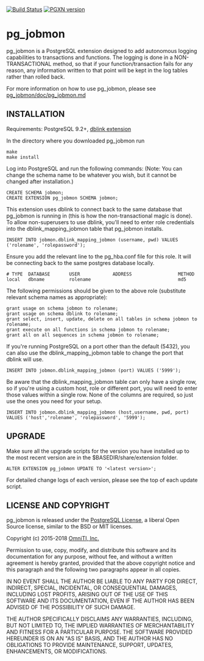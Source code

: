 [![Build Status](https://travis-ci.com/omniti-labs/pg_jobmon.svg?branch=master)](https://travis-ci.com/omniti-labs/pg_jobmon)
[![PGXN version](https://badge.fury.io/pg/pg_jobmon.svg)](https://badge.fury.io/pg/pg_jobmon)

pg_jobmon
=========

pg_jobmon is a PostgreSQL extension designed to add autonomous logging capabilities to transactions and functions. The logging is done in a NON-TRANSACTIONAL method, so that if your function/transaction fails for any reason, any information written to that point will be kept in the log tables rather than rolled back.

For more information on how to use pg_jobmon, please see [pg_jobmon/doc/pg_jobmon.md](doc/pg_jobmon.md)


INSTALLATION
------------

Requirements: PostgreSQL 9.2+, [dblink extension](https://www.postgresql.org/docs/current/static/dblink.html)

In the directory where you downloaded pg_jobmon run

    make
    make install

Log into PostgreSQL and run the following commands: 
(Note: You can change the schema name to be whatever you wish, but it cannot be changed after installation.)

    CREATE SCHEMA jobmon;
    CREATE EXTENSION pg_jobmon SCHEMA jobmon;

This extension uses dblink to connect back to the same database that pg_jobmon is running in (this is how the non-transactional magic is done). To allow non-superusers to use dblink, you'll need to enter role credentials into the dblink_mapping_jobmon table that pg_jobmon installs.
    
    INSERT INTO jobmon.dblink_mapping_jobmon (username, pwd) VALUES ('rolename', 'rolepassword');

Ensure you add the relevant line to the pg_hba.conf file for this role. It will be connecting back to the same postgres database locally.
    
    # TYPE  DATABASE       USER            ADDRESS                 METHOD
    local   dbname         rolename                                md5

The following permissions should be given to the above role (substitute relevant schema names as appropriate):
    
    grant usage on schema jobmon to rolename;
    grant usage on schema dblink to rolename;
    grant select, insert, update, delete on all tables in schema jobmon to rolename;
    grant execute on all functions in schema jobmon to rolename;
    grant all on all sequences in schema jobmon to rolename;

If you're running PostgreSQL on a port other than the default (5432), you can also use the dblink_mapping_jobmon table to change the port that dblink will use.

    INSERT INTO jobmon.dblink_mapping_jobmon (port) VALUES ('5999');

Be aware that the dblink_mapping_jobmon table can only have a single row, so if you're using a custom host, role or different port, you will need to enter those values within a single row. None of the columns are required, so just use the ones you need for your setup.

    INSERT INTO jobmon.dblink_mapping_jobmon (host,username, pwd, port) VALUES ('host','rolename', 'rolepassword', '5999');

UPGRADE
-------

Make sure all the upgrade scripts for the version you have installed up to the most recent version are in the $BASEDIR/share/extension folder. 

    ALTER EXTENSION pg_jobmon UPDATE TO '<latest version>';

For detailed change logs of each version, please see the top of each update script.

LICENSE AND COPYRIGHT
---------------------

pg_jobmon is released under the [PostgreSQL License](https://opensource.org/licenses/PostgreSQL), a liberal Open Source license, similar to the BSD or MIT licenses.

Copyright (c) 2015-2018 [OmniTI, Inc.](https://omniti.com)

Permission to use, copy, modify, and distribute this software and its documentation for any purpose, without fee, and without a written agreement is hereby granted, provided that the above copyright notice and this paragraph and the following two paragraphs appear in all copies.

IN NO EVENT SHALL THE AUTHOR BE LIABLE TO ANY PARTY FOR DIRECT, INDIRECT, SPECIAL, INCIDENTAL, OR CONSEQUENTIAL DAMAGES, INCLUDING LOST PROFITS, ARISING OUT OF THE USE OF THIS SOFTWARE AND ITS DOCUMENTATION, EVEN IF THE AUTHOR HAS BEEN ADVISED OF THE POSSIBILITY OF SUCH DAMAGE.

THE AUTHOR SPECIFICALLY DISCLAIMS ANY WARRANTIES, INCLUDING, BUT NOT LIMITED TO, THE IMPLIED WARRANTIES OF MERCHANTABILITY AND FITNESS FOR A PARTICULAR PURPOSE. THE SOFTWARE PROVIDED HEREUNDER IS ON AN "AS IS" BASIS, AND THE AUTHOR HAS NO OBLIGATIONS TO PROVIDE MAINTENANCE, SUPPORT, UPDATES, ENHANCEMENTS, OR MODIFICATIONS.
